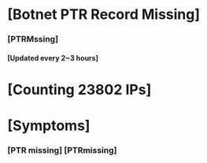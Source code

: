 # [Botnet PTR Record Missing]
### [PTRMssing]
#### [Updated every 2~3 hours]

# [Counting 23802 IPs]

# [Symptoms] 
###   [PTR missing] [PTRmissing]
